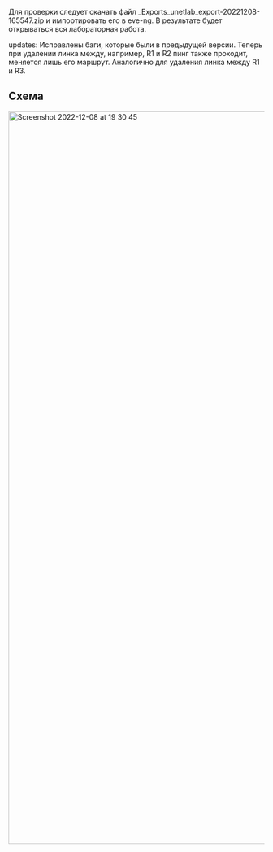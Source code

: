 Для проверки следует скачать файл _Exports_unetlab_export-20221208-165547.zip и импортировать его в eve-ng. В результате будет открываться вся лабораторная работа.

updates:
Исправлены баги, которые были в предыдущей версии. 
Теперь при удалении линка между, например, R1 и R2 пинг также проходит, меняется лишь его маршрут. Аналогично для удаления линка между R1 и R3.


## Схема

<img width="1440" alt="Screenshot 2022-12-08 at 19 30 45" src="https://user-images.githubusercontent.com/55313421/206507785-9469f0b9-71be-4b64-9738-68c90ed8d694.png">
